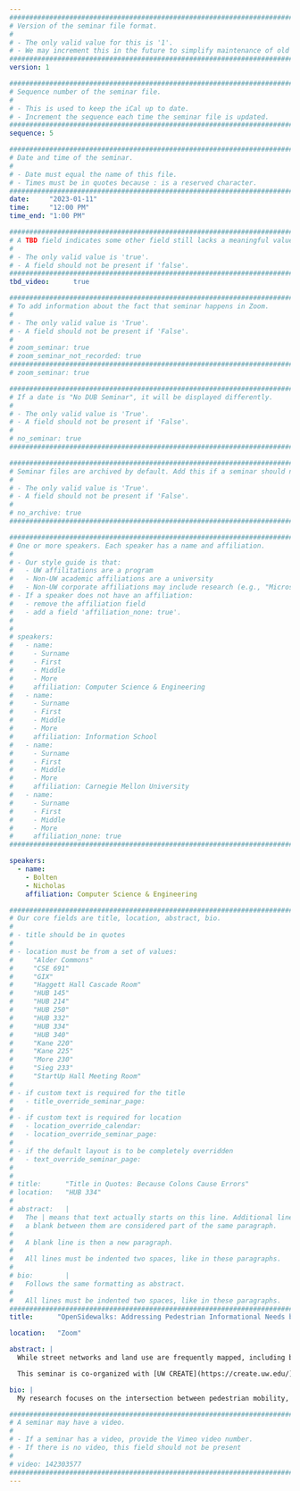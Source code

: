 ```yaml
---
################################################################################
# Version of the seminar file format.
#
# - The only valid value for this is '1'.
# - We may increment this in the future to simplify maintenance of old seminars.
################################################################################
version: 1

################################################################################
# Sequence number of the seminar file.
#
# - This is used to keep the iCal up to date.
# - Increment the sequence each time the seminar file is updated.
################################################################################
sequence: 5

################################################################################
# Date and time of the seminar.
#
# - Date must equal the name of this file.
# - Times must be in quotes because : is a reserved character.
################################################################################
date:     "2023-01-11"
time:     "12:00 PM"
time_end: "1:00 PM"

################################################################################
# A TBD field indicates some other field still lacks a meaningful value.
#
# - The only valid value is 'true'.
# - A field should not be present if 'false'.
################################################################################
tbd_video:      true

################################################################################
# To add information about the fact that seminar happens in Zoom.
#
# - The only valid value is 'True'.
# - A field should not be present if 'False'.
#
# zoom_seminar: true
# zoom_seminar_not_recorded: true
################################################################################
# zoom_seminar: true 

################################################################################
# If a date is "No DUB Seminar", it will be displayed differently.
#
# - The only valid value is 'True'.
# - A field should not be present if 'False'.
#
# no_seminar: true
################################################################################

################################################################################
# Seminar files are archived by default. Add this if a seminar should not be.
#
# - The only valid value is 'True'.
# - A field should not be present if 'False'.
#
# no_archive: true
################################################################################

################################################################################
# One or more speakers. Each speaker has a name and affiliation.
#
# - Our style guide is that:
#   - UW affilitations are a program
#   - Non-UW academic affiliations are a university
#   - Non-UW corporate affiliations may include research (e.g., "Microsoft Research")
# - If a speaker does not have an affiliation:
#   - remove the affiliation field
#   - add a field 'affiliation_none: true'.
#
#
# speakers:
#   - name: 
#     - Surname
#     - First
#     - Middle
#     - More
#     affiliation: Computer Science & Engineering 
#   - name: 
#     - Surname
#     - First
#     - Middle
#     - More
#     affiliation: Information School 
#   - name: 
#     - Surname
#     - First
#     - Middle
#     - More
#     affiliation: Carnegie Mellon University 
#   - name:
#     - Surname
#     - First
#     - Middle
#     - More
#     affiliation_none: true
################################################################################

speakers:
  - name:
    - Bolten
    - Nicholas
    affiliation: Computer Science & Engineering

################################################################################
# Our core fields are title, location, abstract, bio.
#
# - title should be in quotes
#
# - location must be from a set of values:
#     "Alder Commons"
#     "CSE 691"
#     "GIX"
#     "Haggett Hall Cascade Room"
#     "HUB 145"
#     "HUB 214"
#     "HUB 250"
#     "HUB 332"
#     "HUB 334"
#     "HUB 340"
#     "Kane 220"
#     "Kane 225"
#     "More 230"
#     "Sieg 233"
#     "StartUp Hall Meeting Room"
#
# - if custom text is required for the title
#   - title_override_seminar_page:
#
# - if custom text is required for location
#   - location_override_calendar:
#   - location_override_seminar_page:
#
# - if the default layout is to be completely overridden
#   - text_override_seminar_page:
#
#
# title:      "Title in Quotes: Because Colons Cause Errors"
# location:   "HUB 334"
#
# abstract:   |
#   The | means that text actually starts on this line. Additional lines without
#   a blank between them are considered part of the same paragraph.
#
#   A blank line is then a new paragraph.
#
#   All lines must be indented two spaces, like in these paragraphs.
#
# bio:        |
#   Follows the same formatting as abstract.
#
#   All lines must be indented two spaces, like in these paragraphs.
################################################################################
title:      "OpenSidewalks: Addressing Pedestrian Informational Needs by Collecting Open, Scalable Pedestrian Networks"

location:   "Zoom"

abstract: |
  While street networks and land use are frequently mapped, including by our public agencies, our experiences as pedestrians are rarely supported through data. As a result, while automatic trip finding, certain kinds of transit analysis, and traffic questions are well-supported by data, the pedestrian experience is not. As a result, we can't ask seemingly simple questions like, "can I get to this public service from this bus stop?", a question that intersects with disability, age, and economic inequality (among other topics). The OpenSidewalks project intends to bridge this data gap by openly defining, collecting, and using large-scale pedestrian networks. Building on OpenStreetMap, OpenSidewalks helps define a standard way by which to use existing OpenStreetMap "tags" to build a coherent pedestrian network as open data. We then take this standard and build around it crowdsourced, community mapping infrastructure and volunteer events, as well as build partnerships with agencies and other organizations interested in creating and maintaining these data. Next, we focus on (re)publishing these data in a format that is more accessible to data practitioners, particularly those who work with network analysis. Finally, we create projects that consume these data, such as the AccessMap project that creates pedestrian trip plans according to individuals' needs and preferences. This talk will cover these topics, including our approach to de-stereotyping data representations of disability as well as recent pilots in remotely mapping cities at scale.

  This seminar is co-organized with [UW CREATE](https://create.uw.edu/).

bio: |
  My research focuses on the intersection between pedestrian mobility, data science, and computer science. I work on defining, collecting, producing user-facing tools for, and analyzing pedestrian network data - data that is otherwise rarely collected but exposes serious inequities and accessibility concerns in our public spaces. My PhD work focused on two projects, OpenSidewalks and AccessMap. OpenSidewalks is a project for openly defining, creating, and analyzing pedestrian network data, particularly in OpenStreetMap. AccessMap is a user-facing information retrieval tool, an interactive map that adapts to an individual's preferences when navigating the built environment: if a person requires curb ramps, it will avoid raised curbs and if a person cannot go up steep hills, it will avoid them, while still providing a realistic path from a start point to an end point. My current research extends on these projects to include a larger number of cities, promote integration between municipalities and OpenSidewalks datasets, and understand pedestrian accessibility on city and regional scales.

################################################################################
# A seminar may have a video.
#
# - If a seminar has a video, provide the Vimeo video number.
# - If there is no video, this field should not be present
#
# video: 142303577
################################################################################
---
```

